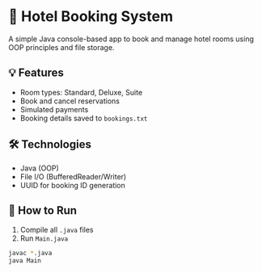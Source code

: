 # 🏨 Hotel Booking System

A simple Java console-based app to book and manage hotel rooms using OOP principles and file storage.

## 💡 Features
- Room types: Standard, Deluxe, Suite
- Book and cancel reservations
- Simulated payments
- Booking details saved to `bookings.txt`

## 🛠 Technologies
- Java (OOP)
- File I/O (BufferedReader/Writer)
- UUID for booking ID generation

## 🚀 How to Run
1. Compile all `.java` files
2. Run `Main.java`

```bash
javac *.java
java Main
